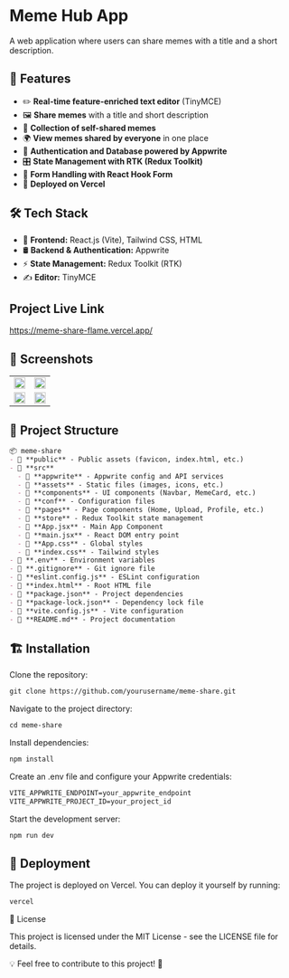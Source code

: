 # Meme Hub App

A web application where users can share memes with a title and a short description.

## 🚀 Features

- ✏️ **Real-time feature-enriched text editor** (TinyMCE)  
- 🖼️ **Share memes** with a title and short description  
- 📂 **Collection of self-shared memes**  
- 🌍 **View memes shared by everyone** in one place  
- 🔐 **Authentication and Database powered by Appwrite**  
- 🎛 **State Management with RTK (Redux Toolkit)**  
- 📑 **Form Handling with React Hook Form**  
- 🚀 **Deployed on Vercel**  

## 🛠️ Tech Stack

- 🎨 **Frontend:** React.js (Vite), Tailwind CSS, HTML  
- 🛢 **Backend & Authentication:** Appwrite  
- ⚡ **State Management:** Redux Toolkit (RTK)  
- ✍️ **Editor:** TinyMCE  

## Project Live Link
https://meme-share-flame.vercel.app/

## 📸 Screenshots
<table> <tr> <td><img src="https://github.com/user-attachments/assets/74355e85-0ec5-4858-afb9-0d99b2c83674" 
									 width="100%"></td> <td><img src="https://github.com/user-attachments/assets/e11d26a4-9641-49a4-882f-8ea1ad2ab18e" 
									width="100%"></td> </tr> <tr> <td><img src="https://github.com/user-attachments/assets/79f2d615-b88e-46e0-9da3-0a8667674d03" 
									width="100%"></td> <td><img src="https://github.com/user-attachments/assets/0c4af3d5-38b9-4a36-bcd6-793c6698a2d9" width="100%"></td> </tr> </table>




## 📂 Project Structure
```markdown
📦 meme-share
- 📂 **public** - Public assets (favicon, index.html, etc.)
- 📂 **src**
  - 📂 **appwrite** - Appwrite config and API services
  - 📂 **assets** - Static files (images, icons, etc.)
  - 📂 **components** - UI components (Navbar, MemeCard, etc.)
  - 📂 **conf** - Configuration files
  - 📂 **pages** - Page components (Home, Upload, Profile, etc.)
  - 📂 **store** - Redux Toolkit state management
  - 📜 **App.jsx** - Main App Component
  - 📜 **main.jsx** - React DOM entry point
  - 📜 **App.css** - Global styles
  - 📜 **index.css** - Tailwind styles
- 📜 **.env** - Environment variables
- 📜 **.gitignore** - Git ignore file
- 📜 **eslint.config.js** - ESLint configuration
- 📜 **index.html** - Root HTML file
- 📜 **package.json** - Project dependencies
- 📜 **package-lock.json** - Dependency lock file
- 📜 **vite.config.js** - Vite configuration
- 📜 **README.md** - Project documentation


```
## 🏗️ Installation

Clone the repository:
```markdown
git clone https://github.com/yourusername/meme-share.git
```
Navigate to the project directory:
```markdown
cd meme-share
```
Install dependencies:
```markdown
npm install
```
Create an .env file and configure your Appwrite credentials:
```markdown
VITE_APPWRITE_ENDPOINT=your_appwrite_endpoint
VITE_APPWRITE_PROJECT_ID=your_project_id
```
Start the development server:
```markdown
npm run dev
```
## 🚀 Deployment

The project is deployed on Vercel. You can deploy it yourself by running:
```markdown
vercel
```
📜 License

This project is licensed under the MIT License - see the LICENSE file for details.

💡 Feel free to contribute to this project! 🎉